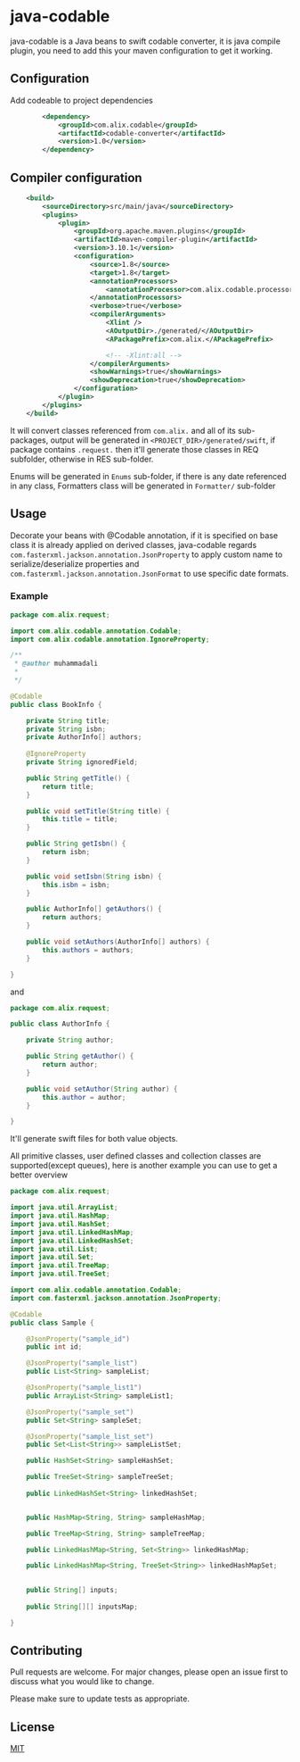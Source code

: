 # java-codable
java-codable is a Java beans to swift codable converter, it is java compile plugin, you need to add this your maven configuration to get it working.

## Configuration

Add codeable to project dependencies

```xml
		<dependency>
			<groupId>com.alix.codable</groupId>
			<artifactId>codable-converter</artifactId>
			<version>1.0</version>
		</dependency>
```

## Compiler configuration

```xml
	<build>
		<sourceDirectory>src/main/java</sourceDirectory>
		<plugins>
			<plugin>
				<groupId>org.apache.maven.plugins</groupId>
				<artifactId>maven-compiler-plugin</artifactId>
				<version>3.10.1</version>
				<configuration>
					<source>1.8</source>
					<target>1.8</target>
					<annotationProcessors>
						<annotationProcessor>com.alix.codable.processor.CodableGenerator</annotationProcessor>
					</annotationProcessors>
					<verbose>true</verbose>
					<compilerArguments>
						<Xlint />
						<AOutputDir>./generated/</AOutputDir>
						<APackagePrefix>com.alix.</APackagePrefix>

						<!-- -Xlint:all -->
					</compilerArguments>
					<showWarnings>true</showWarnings>
					<showDeprecation>true</showDeprecation>
				</configuration>
			</plugin>
		</plugins>
	</build>
```

It will convert classes referenced from `com.alix.` and all of its sub-packages, output will be generated in `<PROJECT_DIR>/generated/swift`, if package contains `.request.` then it'll generate those classes in REQ subfolder, otherwise in RES sub-folder.

Enums will be generated in `Enums` sub-folder, if there is any date referenced in any class, Formatters class will be generated in `Formatter/` sub-folder


## Usage
Decorate your beans with @Codable annotation, if it is specified on base class it is already applied on derived classes, java-codable regards `com.fasterxml.jackson.annotation.JsonProperty` to apply custom name to serialize/deserialize properties and `com.fasterxml.jackson.annotation.JsonFormat` to use specific date formats.

### Example 
```java
package com.alix.request;

import com.alix.codable.annotation.Codable;
import com.alix.codable.annotation.IgnoreProperty;

/**
 * @author muhammadali
 *
 */

@Codable
public class BookInfo {

	private String title;
	private String isbn;
	private AuthorInfo[] authors;
	
	@IgnoreProperty
	private String ignoredField;

	public String getTitle() {
		return title;
	}

	public void setTitle(String title) {
		this.title = title;
	}

	public String getIsbn() {
		return isbn;
	}

	public void setIsbn(String isbn) {
		this.isbn = isbn;
	}

	public AuthorInfo[] getAuthors() {
		return authors;
	}

	public void setAuthors(AuthorInfo[] authors) {
		this.authors = authors;
	}

}
```
and 
```java
package com.alix.request;

public class AuthorInfo {

	private String author;

	public String getAuthor() {
		return author;
	}

	public void setAuthor(String author) {
		this.author = author;
	}

}
```

It'll generate swift files for both value objects.

All primitive classes, user defined classes and collection classes are supported(except queues), here is another example you can use to get a better overview

```java
package com.alix.request;

import java.util.ArrayList;
import java.util.HashMap;
import java.util.HashSet;
import java.util.LinkedHashMap;
import java.util.LinkedHashSet;
import java.util.List;
import java.util.Set;
import java.util.TreeMap;
import java.util.TreeSet;

import com.alix.codable.annotation.Codable;
import com.fasterxml.jackson.annotation.JsonProperty;

@Codable
public class Sample {

	@JsonProperty("sample_id")
	public int id;

	@JsonProperty("sample_list")
	public List<String> sampleList;

	@JsonProperty("sample_list1")
	public ArrayList<String> sampleList1;

	@JsonProperty("sample_set")
	public Set<String> sampleSet;

	@JsonProperty("sample_list_set")
	public Set<List<String>> sampleListSet;

	public HashSet<String> sampleHashSet;

	public TreeSet<String> sampleTreeSet;
	
	public LinkedHashSet<String> linkedHashSet;


	public HashMap<String, String> sampleHashMap;

	public TreeMap<String, String> sampleTreeMap;

	public LinkedHashMap<String, Set<String>> linkedHashMap;

	public LinkedHashMap<String, TreeSet<String>> linkedHashMapSet;

	
	public String[] inputs;
	
	public String[][] inputsMap;

}

```

## Contributing
Pull requests are welcome. For major changes, please open an issue first to discuss what you would like to change.

Please make sure to update tests as appropriate.

## License
[MIT](https://github.com/pakistancan/java-codable/blob/main/LICENSE)
